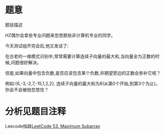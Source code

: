 # 题意

题目描述

HZ偶尔会拿些专业问题来忽悠那些非计算机专业的同学。

今天测试组开完会后,他又发话了:

在古老的一维模式识别中,常常需要计算连续子向量的最大和,当向量全为正数的时候,问题很好解决。

但是,如果向量中包含负数,是否应该包含某个负数,并期望旁边的正数会弥补它呢？

例如:{6,-3,-2,7,-15,1,2,2}, 连续子向量的最大和为8(从第0个开始,到第3个为止)。 你会不会被他忽悠住？


# 分析见题目注释

Leecode指路[LeetCode 53. Maximum Subarray
](https://leetcode.com/problems/maximum-subarray/submissions/)




